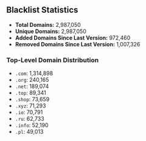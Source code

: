 ## Blacklist Statistics

- **Total Domains:** 2,987,050
- **Unique Domains:** 2,987,050
- **Added Domains Since Last Version:** 972,460
- **Removed Domains Since Last Version:** 1,007,326

### Top-Level Domain Distribution

-  `.com`: 1,314,898
-  `.org`: 240,165
-  `.net`: 189,074
-  `.top`: 89,341
-  `.shop`: 73,659
-  `.xyz`: 71,293
-  `.io`: 70,791
-  `.ru`: 62,733
-  `.info`: 52,190
-  `.pl`: 49,013
